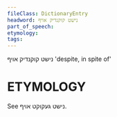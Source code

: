 ```yaml
---
fileClass: DictionaryEntry
headword: נישט קוקנדיק אויף
part_of_speech: 
etymology: 
tags: 
---
```

נישט קוקנדיק אויף
'despite, in spite of'

ETYMOLOGY
===========
See נישט געקוקט אויף.